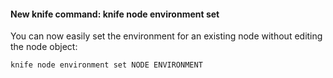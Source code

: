 <!---
This file is reset every time a new release is done. This file describes changes that have not yet been released.

Example Doc Change:
### Headline for the required change
Description of the required change.
-->

#### New knife command: knife node environment set
You can now easily set the environment for an existing node without editing the node object:

```
knife node environment set NODE ENVIRONMENT
```
